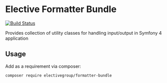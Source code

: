 # Elective Formatter Bundle

[![Build Status](https://travis-ci.org/electivegroup/formatter-bundle.svg?branch=master)](https://travis-ci.org/electivegroup/formatter-bundle)

Provides collection of utility classes for handling input/output in Symfony 4 application

## Usage
Add as a requirement via composer:
```
composer require electivegroup/formatter-bundle
```
